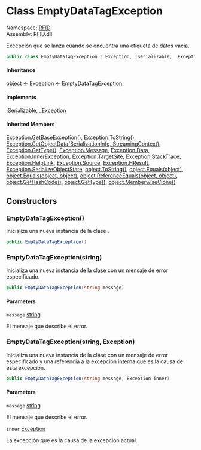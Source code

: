 # <a id="RFID_EmptyDataTagException"></a> Class EmptyDataTagException

Namespace: [RFID](RFID.md)  
Assembly: RFID.dll  

Excepción que se lanza cuando se encuentra una etiqueta de datos vacía.

```csharp
public class EmptyDataTagException : Exception, ISerializable, _Exception
```

#### Inheritance

[object](https://learn.microsoft.com/dotnet/api/system.object) ← 
[Exception](https://learn.microsoft.com/dotnet/api/system.exception) ← 
[EmptyDataTagException](RFID.EmptyDataTagException.md)

#### Implements

[ISerializable](https://learn.microsoft.com/dotnet/api/system.runtime.serialization.iserializable), 
[\_Exception](https://learn.microsoft.com/dotnet/api/system.runtime.interopservices.\_exception)

#### Inherited Members

[Exception.GetBaseException\(\)](https://learn.microsoft.com/dotnet/api/system.exception.getbaseexception), 
[Exception.ToString\(\)](https://learn.microsoft.com/dotnet/api/system.exception.tostring), 
[Exception.GetObjectData\(SerializationInfo, StreamingContext\)](https://learn.microsoft.com/dotnet/api/system.exception.getobjectdata), 
[Exception.GetType\(\)](https://learn.microsoft.com/dotnet/api/system.exception.gettype), 
[Exception.Message](https://learn.microsoft.com/dotnet/api/system.exception.message), 
[Exception.Data](https://learn.microsoft.com/dotnet/api/system.exception.data), 
[Exception.InnerException](https://learn.microsoft.com/dotnet/api/system.exception.innerexception), 
[Exception.TargetSite](https://learn.microsoft.com/dotnet/api/system.exception.targetsite), 
[Exception.StackTrace](https://learn.microsoft.com/dotnet/api/system.exception.stacktrace), 
[Exception.HelpLink](https://learn.microsoft.com/dotnet/api/system.exception.helplink), 
[Exception.Source](https://learn.microsoft.com/dotnet/api/system.exception.source), 
[Exception.HResult](https://learn.microsoft.com/dotnet/api/system.exception.hresult), 
[Exception.SerializeObjectState](https://learn.microsoft.com/dotnet/api/system.exception.serializeobjectstate), 
[object.ToString\(\)](https://learn.microsoft.com/dotnet/api/system.object.tostring), 
[object.Equals\(object\)](https://learn.microsoft.com/dotnet/api/system.object.equals\#system\-object\-equals\(system\-object\)), 
[object.Equals\(object, object\)](https://learn.microsoft.com/dotnet/api/system.object.equals\#system\-object\-equals\(system\-object\-system\-object\)), 
[object.ReferenceEquals\(object, object\)](https://learn.microsoft.com/dotnet/api/system.object.referenceequals), 
[object.GetHashCode\(\)](https://learn.microsoft.com/dotnet/api/system.object.gethashcode), 
[object.GetType\(\)](https://learn.microsoft.com/dotnet/api/system.object.gettype), 
[object.MemberwiseClone\(\)](https://learn.microsoft.com/dotnet/api/system.object.memberwiseclone)

## Constructors

### <a id="RFID_EmptyDataTagException__ctor"></a> EmptyDataTagException\(\)

Inicializa una nueva instancia de la clase <xref href="RFID.EmptyDataTagException" data-throw-if-not-resolved="false"></xref>.

```csharp
public EmptyDataTagException()
```

### <a id="RFID_EmptyDataTagException__ctor_System_String_"></a> EmptyDataTagException\(string\)

Inicializa una nueva instancia de la clase <xref href="RFID.EmptyDataTagException" data-throw-if-not-resolved="false"></xref> con un mensaje de error especificado.

```csharp
public EmptyDataTagException(string message)
```

#### Parameters

`message` [string](https://learn.microsoft.com/dotnet/api/system.string)

El mensaje que describe el error.

### <a id="RFID_EmptyDataTagException__ctor_System_String_System_Exception_"></a> EmptyDataTagException\(string, Exception\)

Inicializa una nueva instancia de la clase <xref href="RFID.EmptyDataTagException" data-throw-if-not-resolved="false"></xref> con un mensaje de error especificado y una referencia a la excepción interna que es la causa de esta excepción.

```csharp
public EmptyDataTagException(string message, Exception inner)
```

#### Parameters

`message` [string](https://learn.microsoft.com/dotnet/api/system.string)

El mensaje que describe el error.

`inner` [Exception](https://learn.microsoft.com/dotnet/api/system.exception)

La excepción que es la causa de la excepción actual.

